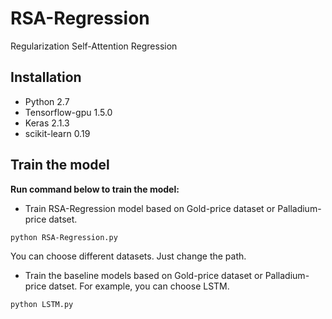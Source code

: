 # RSA-Regression
Regularization Self-Attention Regression

## Installation
- Python 2.7   
- Tensorflow-gpu 1.5.0  
- Keras 2.1.3
- scikit-learn 0.19

## Train the model
**Run command below to train the model:**
- Train RSA-Regression model based on Gold-price dataset or Palladium-price datset.
```
python RSA-Regression.py
```
You can choose different datasets. Just change the path.

- Train the baseline models based on Gold-price dataset or Palladium-price datset. For example, you can choose LSTM.
```
python LSTM.py
```
